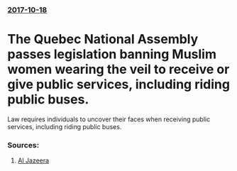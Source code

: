 ### [2017-10-18](/news/2017/10/18/index.md)

# The Quebec National Assembly passes legislation banning Muslim women wearing the veil to receive or give public services, including riding public buses. 

Law requires individuals to uncover their faces when receiving public services, including riding public buses. 


### Sources:

1. [Al Jazeera](http://www.aljazeera.com/news/2017/10/quebec-passes-controversial-face-veil-ban-171018170449475.html)
